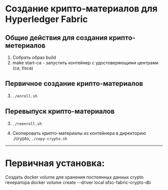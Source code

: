  # Создание крипто-материалов для Hyperledger Fabric

## Общие действия для создания крипто-метериалов

1) Собрать образ build
2) make start-ca - запустить контейнер с удостоверяющими центрами (ca, tlsca)


## Первичное создание крипто-материалов
3) `./enroll.sh`


## Перевыпуск крипто-материалов
3) `./reenroll.sh`


4) Скопировать крипто-материалы из контейнера в директорию ./crypto,
`./copy-crypto.sh`

--------
# Первичная установка:

Создать docker volume для хранения постоянных данных crypto генератора
docker volume create --driver local afsc-fabric-crypto-db